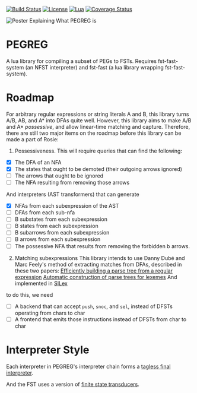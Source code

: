 [![Build Status](https://travis-ci.com/jsalzbergedu/pegreg.svg?branch=master)](https://travis-ci.com/jsalzbergedu/pegreg) 
[![License](http://img.shields.io/badge/Licence-MIT-brightgreen.svg)](LICENSE)
[![Lua](https://img.shields.io/badge/Lua-5.2%2C%205.3%2C%20MoonJIT-blue.svg)]()
[![Coverage Status](https://coveralls.io/repos/github/jsalzbergedu/pegreg/badge.svg?branch=master)](https://coveralls.io/github/jsalzbergedu/pegreg?branch=master)

![Poster Explaining What PEGREG is](https://user-images.githubusercontent.com/25715167/101115874-12c0ad00-35b2-11eb-943d-601b77c32d2e.png)

# PEGREG
A lua library for compiling a subset of PEGs to FSTs.
Requires fst-fast-system (an NFST interpreter) and fst-fast (a lua library wrapping fst-fast-system).

# Roadmap
For arbitrary regular expressions or string literals A and B, this library
turns A/B, AB, and A* into DFAs quite well.
However, this library aims to make A/B and A* _possessive_, and allow
linear-time matching and capture.
Therefore, there are still two major items on the roadmap before this library can
be made a part of Rosie:

1. Possessiveness.
This will require queries that can find the following:
- [X] The DFA of an NFA
- [X] The states that ought to be demoted (their outgoing arrows ignored)
- [ ] The arrows that ought to be ignored
- [ ] The NFA resulting from removing those arrows

And interpreters (AST transformers) that can generate
- [X] NFAs from each subexpression of the AST
- [ ] DFAs from each sub-nfa
- [ ] B substates from each subexpression
- [ ] B states from each subexpression
- [ ] B subarrows from each subexpression
- [ ] B arrows from each subexpression
- [ ] The possessive NFA that results from removing the forbidden b arrows.

2. Matching subexpressions
This library intends to use Danny Dubé and Marc Feely's method of extracting
matches from DFAs, described in these two papers:
[Efficiently building a parse tree from a regular expression](https://www.iro.umontreal.ca/~feeley/papers/DubeFeeleyACTAINFORMATICA00.pdf)
[Automatic construction of parse trees for lexemes](http://www.schemeworkshop.org/2006/14-dube.pdf)
And implemented in [SILex](https://code.call-cc.org/svn/chicken-eggs/release/5/silex/trunk/silex.scm)

to do this, we need

- [ ] A backend that can accept `push`, `snoc`, and `sel`, instead of DFSTs operating from chars to char
- [ ] A frontend that emits those instructions instead of DFSTs from char to char

# Interpreter Style
Each interpreter in PEGREG's interpreter chain forms a [tagless final interpreter](https://www.cs.utexas.edu/~wcook/Drafts/2012/ecoop2012.pdf).

And the FST uses a version of [finite state transducers](https://www.cs.jhu.edu/~jason/405/lectures1-2/sld001.htm).
